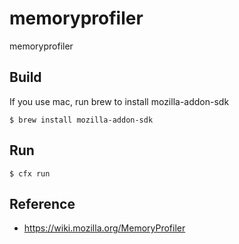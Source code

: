 memoryprofiler
==============

memoryprofiler

Build
---------

If you use mac, run brew to install mozilla-addon-sdk
```
$ brew install mozilla-addon-sdk
```

Run
---------

```
$ cfx run
```

Reference
---------
* https://wiki.mozilla.org/MemoryProfiler
